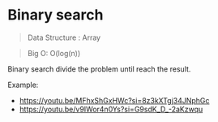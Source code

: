 # Binary search 

> Data Structure : 
Array

> Big O: 
O(log(n))


Binary search divide the problem until reach the result.

Example:

* https://youtu.be/MFhxShGxHWc?si=8z3kXTgj34JNphGc
* https://youtu.be/v9IWor4n0Ys?si=G9sdK_D_-2aKzwqu